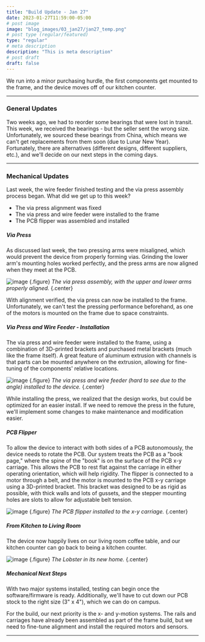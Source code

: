 ```yaml
---
title: "Build Update - Jan 27"
date: 2023-01-27T11:59:00-05:00
# post image
image: "blog_images/03_jan27/jan27_temp.png"
# post type (regular/featured)
type: "regular"
# meta description
description: "This is meta description"
# post draft
draft: false
---
```


We run into a minor purchasing hurdle, the first components get mounted to the frame, and the device moves off of our kitchen counter.

<hr>

### General Updates

Two weeks ago, we had to reorder some bearings that were lost in transit. This week, we received the bearings - but the seller sent the wrong size. Unfortunately, we sourced these bearings from China, which means we can't get replacements from them soon (due to Lunar New Year). Fortunately, there are alternatives (different designs, different suppliers, etc.), and we'll decide on our next steps in the coming days.

<hr>

### Mechanical Updates

Last week, the wire feeder finished testing and the via press assembly process began. What did we get up to this week?

* The via press alignment was fixed
* The via press and wire feeder were installed to the frame
* The PCB flipper was assembled and installed

##### Via Press

As discussed last week, the two pressing arms were misaligned, which would prevent the device from properly forming vias. Grinding the lower arm's mounting holes worked perfectly, and the press arms are now aligned when they meet at the PCB.

![image](../../blog_images/03_jan27/press_fixed.jpg)
{.figure}
_The via press assembly, with the upper and lower arms properly aligned._
{.center}

With alignment verified, the via press can now be installed to the frame. Unfortunately, we can't test the pressing performance beforehand, as one of the motors is mounted on the frame due to space constraints.

##### Via Press and Wire Feeder - Installation

The via press and wire feeder were installed to the frame, using a combination of 3D-printed brackets and purchased metal brackets (much like the frame itself). A great feature of aluminum extrusion with channels is that parts can be mounted anywhere on the extrusion, allowing for fine-tuning of the components' relative locations.

![image](../../blog_images/03_jan27/installed_1.jpg)
{.figure}
_The via press and wire feeder (hard to see due to the angle) installed to the device._
{.center}

While installing the press, we realized that the design works, but could be optimized for an easier install. If we need to remove the press in the future, we'll implement some changes to make maintenance and modification easier.

##### PCB Flipper

To allow the device to interact with both sides of a PCB autonomously, the device needs to rotate the PCB. Our system treats the PCB as a "book page," where the spine of the "book" is on the surface of the PCB x-y carriage. This allows the PCB to rest flat against the carriage in either operating orientation, which will help rigidity. The flipper is connected to a motor through a belt, and the motor is mounted to the PCB x-y carriage using a 3D-printed bracket. This bracket was designed to be as rigid as possible, with thick walls and lots of gussets, and the stepper mounting holes are slots to allow for adjustable belt tension.

![image](../../blog_images/03_jan27/flipper_1.jpg)
{.figure}
_The PCB flipper installed to the x-y carriage._
{.center}

##### From Kitchen to Living Room

The device now happily lives on our living room coffee table, and our kitchen counter can go back to being a kitchen counter.

![image](../../blog_images/03_jan27/living_room.jpg)
{.figure}
_The Lobster in its new home._
{.center}

##### Mechanical Next Steps

With two major systems installed, testing can begin once the software/firmware is ready. Additionally, we'll have to cut down our PCB stock to the right size (3" x 4"), which we can do on campus.

For the build, our next priority is the x- and y-motion systems. The rails and carriages have already been assembled as part of the frame build, but we need to fine-tune alignment and install the required motors and sensors.

<hr>

<!--
### Software/Firmware Updates

<hr>

### Electrical Updates

<hr>
-->